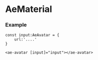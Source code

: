 # AeMaterial

### Example 

````
const input:AeAvatar = { 
    url:'....'
}

<ae-avatar [input]="input"></ae-avatar>
````